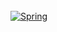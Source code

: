 <!-- <h3>🌱Back-end</h3> -->
  <br/>
<a href="#"><img alt="Spring" src="https://img.shields.io/badge/Spring-6DB33F.svg?style=for-the-badge&logo=Spring&logoColor=white"></a> 
 <br/>
